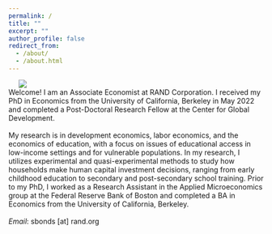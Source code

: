 ```yaml
---
permalink: /
title: ""
excerpt: ""
author_profile: false
redirect_from: 
  - /about/
  - /about.html
---
```

<div class="flex">
<img class="photo" src="{{site.url}}/images/Bonds_Photo2.jpg" /> 
<div class="text">
Welcome! I am an Associate Economist at RAND Corporation. I received my PhD in Economics from the University of California, Berkeley in May 2022 and completed a Post-Doctoral Research Fellow at the Center for Global Development. 
<br/>
<br/>
My research is in development economics, labor economics, and the economics of education, with a focus on issues of educational access in low-income settings and for vulnerable populations. In my research, I utilizes experimental and quasi-experimental methods to study how households make human capital investment decisions, ranging from early childhood education to secondary and post-secondary school training. Prior to my PhD, I worked as a Research Assistant in the Applied Microeconomics group at the Federal Reserve Bank of Boston and completed a BA in Economics from the University of California, Berkeley.
<br/>
<br/>
<i>Email</i>: sbonds [at] rand.org
</div>
</div>
<style>
  .photo {
    display: block;
    max-width: 40%;
    margin: 0 20px;
  }

  .flex {
    display: flex;
    max-width: 900px;
    margin: auto;
    align-items: center;
  }

  @media (max-width: 600px){
    .flex {
      flex-direction: column;
    }
    .photo {
    max-width: 75%;
    margin-bottom: 20px;
    }

  }
  </style>





